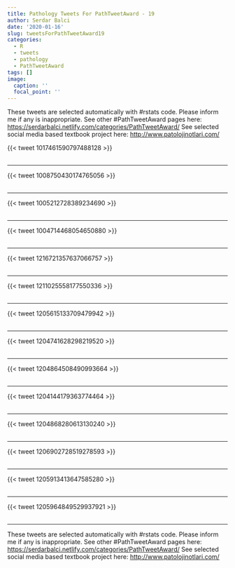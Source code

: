 ```yaml
---
title: Pathology Tweets For PathTweetAward - 19
author: Serdar Balci
date: '2020-01-16'
slug: tweetsForPathTweetAward19
categories:
  - R
  - tweets
  - pathology
  - PathTweetAward
tags: []
image:
  caption: ''
  focal_point: ''
---
```



These tweets are selected automatically with #rstats code. Please inform me if any is inappropriate.
See other #PathTweetAward pages here: https://serdarbalci.netlify.com/categories/PathTweetAward/ 
See selected social media based textbook project here: http://www.patolojinotlari.com/

{{< tweet 1017461590797488128 >}}
<br>
<br>
<hr>
{{< tweet 1008750430174765056 >}}
<br>
<br>
<hr>
{{< tweet 1005212728389234690 >}}
<br>
<br>
<hr>
{{< tweet 1004714468054650880 >}}
<br>
<br>
<hr>
{{< tweet 1216721357637066757 >}}
<br>
<br>
<hr>
{{< tweet 1211025558177550336 >}}
<br>
<br>
<hr>
{{< tweet 1205615133709479942 >}}
<br>
<br>
<hr>
{{< tweet 1204741628298219520 >}}
<br>
<br>
<hr>
{{< tweet 1204864508490993664 >}}
<br>
<br>
<hr>
{{< tweet 1204144179363774464 >}}
<br>
<br>
<hr>
{{< tweet 1204868280613130240 >}}
<br>
<br>
<hr>
{{< tweet 1206902728519278593 >}}
<br>
<br>
<hr>
{{< tweet 1205913413647585280 >}}
<br>
<br>
<hr>
{{< tweet 1205964849529937921 >}}
<br>
<br>
<hr>


These tweets are selected automatically with #rstats code. Please inform me if any is inappropriate.
See other #PathTweetAward pages here: https://serdarbalci.netlify.com/categories/PathTweetAward/ 
See selected social media based textbook project here: http://www.patolojinotlari.com/
